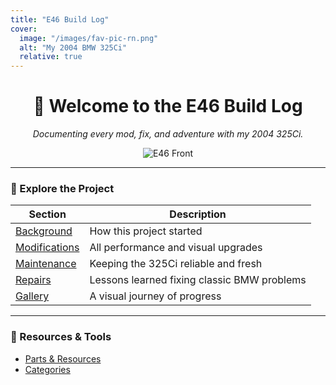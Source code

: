 ```yaml
---
title: "E46 Build Log"
cover:
  image: "/images/fav-pic-rn.png"
  alt: "My 2004 BMW 325Ci"
  relative: true
---
```


<div align="center">

# 🏁 Welcome to the E46 Build Log  
*Documenting every mod, fix, and adventure with my 2004 325Ci.*

![E46 Front](/images/fav-pic-rn.png)

</div>

---

### 🚗 Explore the Project

| Section | Description |
|----------|--------------|
| [Background](/background/) | How this project started |
| [Modifications](/tags/modifications/) | All performance and visual upgrades |
| [Maintenance](/tags/maintenance/) | Keeping the 325Ci reliable and fresh |
| [Repairs](/tags/repairs/) | Lessons learned fixing classic BMW problems |
| [Gallery](/gallery/) | A visual journey of progress |

---

### 🧰 Resources & Tools
- [Parts & Resources](/resources/)
- [Categories](/categories/)
